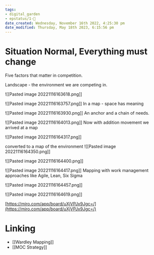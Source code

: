 ```yaml
---
tags: 
- digital_garden
- epstatus/1-🌱
date_created: Wednesday, November 16th 2022, 4:25:30 pm
date_modified: Thursday, May 18th 2023, 6:15:56 pm
---
```

# Situation Normal, Everything must change
Five factors that matter in competition.

Landscape - the environment we are competing in.

![[Pasted image 20221116163618.png]]


![[Pasted image 20221116163757.png]]
In a map - space has meaning


![[Pasted image 20221116163930.png]]
An anchor and a chain of needs. 


![[Pasted image 20221116164013.png]]
Now with addition movement we arrived at a map



![[Pasted image 20221116164317.png]]


converted to a map of the environment
![[Pasted image 20221116164350.png]]

![[Pasted image 20221116164400.png]]

![[Pasted image 20221116164417.png]]
Mapping with work management approaches like Agile, Lean, Six Sigma

![[Pasted image 20221116164457.png]]


![[Pasted image 20221116164619.png]]




[https://miro.com/app/board/uXjVPJx9Jgc=/](https://miro.com/app/board/uXjVPJx9Jgc=/)

# Linking
+ [[Wardley Mapping]]
+ [[MOC Strategy]]